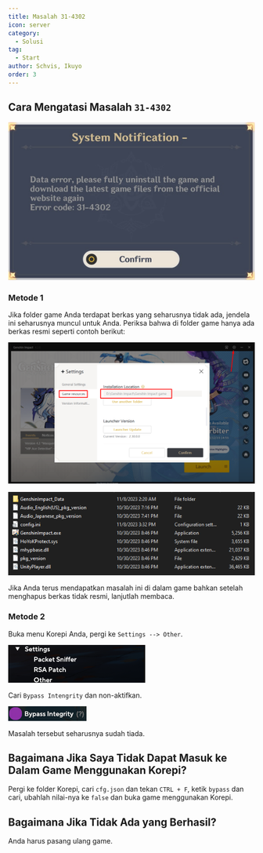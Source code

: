 ```yaml
---
title: Masalah 31-4302
icon: server
category:
  - Solusi
tag:
  - Start
author: Schvis, Ikuyo
order: 3
---
```


## Cara Mengatasi Masalah `31-4302`

![](/assets/images/docs/202312/31-4302.png)

### Metode 1

Jika folder game Anda terdapat berkas yang seharusnya tidak ada, jendela ini seharusnya muncul untuk Anda. Periksa bahwa di folder game hanya ada berkas resmi seperti contoh berikut:

![](/assets/images/docs/202312/launcher.png)

![](/assets/images/docs/202312/folder1.png)

Jika Anda terus mendapatkan masalah ini di dalam game bahkan setelah menghapus berkas tidak resmi, lanjutlah membaca.

### Metode 2

Buka menu Korepi Anda, pergi ke `Settings --> Other`.

![](/assets/images/docs/202312/settings1.png)

Cari `Bypass Intengrity` dan non-aktifkan.

![](/assets/images/docs/202312/settings2.png)

Masalah tersebut seharusnya sudah tiada.

## Bagaimana Jika Saya Tidak Dapat Masuk ke Dalam Game Menggunakan Korepi?

Pergi ke folder Korepi, cari `cfg.json` dan tekan `CTRL + F`, ketik `bypass` dan cari, ubahlah nilai-nya ke `false` dan buka game menggunakan Korepi.

## Bagaimana Jika Tidak Ada yang Berhasil?

Anda harus pasang ulang game.


